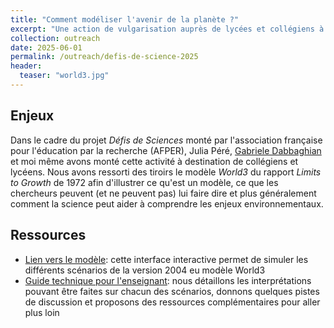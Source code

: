```yaml
---
title: "Comment modéliser l'avenir de la planète ?"
excerpt: "Une action de vulgarisation auprès de lycées et collégiens à la rentrée 2025"
collection: outreach
date: 2025-06-01
permalink: /outreach/defis-de-science-2025
header:
  teaser: "world3.jpg"
---
```


## Enjeux

Dans le cadre du projet *Défis de Sciences* monté par l'association française pour l'éducation par la recherche (AFPER), Julia Péré, [Gabriele Dabbaghian](https://gabriele-dabbaghian.github.io) et moi même avons monté cette activité à destination de collégiens et lycéens. Nous avons ressorti des tiroirs le modèle *World3* du rapport *Limits to Growth* de 1972 afin d'illustrer ce qu'est un modèle, ce que les chercheurs peuvent (et ne peuvent pas) lui faire dire et plus généralement comment la science peut aider à comprendre les enjeux environnementaux.

## Ressources

* [Lien vers le modèle](https://huggingface.co/spaces/kiliyo/world3-cired): cette interface interactive permet de simuler les différents scénarios de la version 2004 eu modèle World3
* [Guide technique pour l'enseignant](/files/outreach/250530_World3_CIRED_Guide.pdf): nous détaillons les interprétations pouvant être faites sur chacun des scénarios, donnons quelques pistes de discussion et proposons des ressources complémentaires pour aller plus loin

